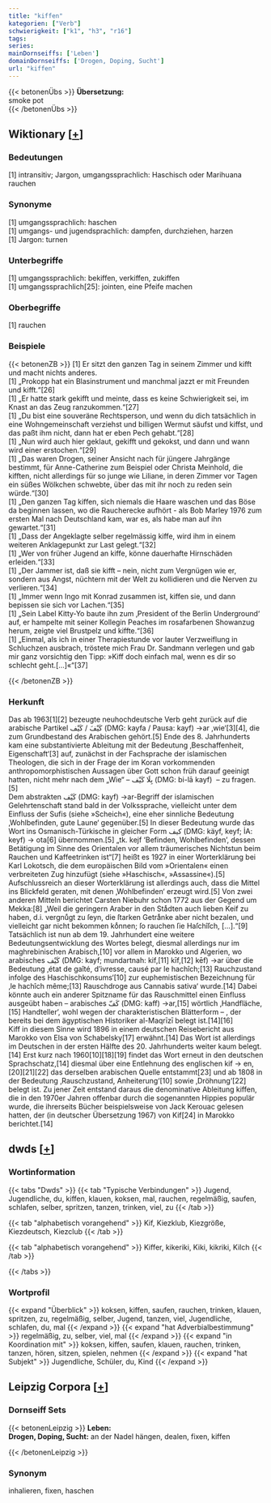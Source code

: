 ```yaml
---
title: "kiffen"
kategorien: ["Verb"]
schwierigkeit: ["k1", "h3", "r16"]
tags:
series:
mainDornseiffs: ['Leben']
domainDornseiffs: ['Drogen, Doping, Sucht']
url: "kiffen"
---
```


{{< betonenÜbs >}}
**Übersetzung:**  
smoke pot  
{{< /betonenÜbs >}}

## Wiktionary [[+](https://de.wiktionary.org/wiki/kiffen)]

### Bedeutungen
[1] intransitiv; Jargon, umgangssprachlich: Haschisch oder Marihuana rauchen  

### Synonyme
[1] umgangssprachlich: haschen  
[1] umgangs- und jugendsprachlich: dampfen, durchziehen, harzen  
[1] Jargon: turnen  

### Unterbegriffe
[1] umgangssprachlich: bekiffen, verkiffen, zukiffen  
[1] umgangssprachlich[25]: jointen, eine Pfeife machen  

### Oberbegriffe
[1] rauchen  

### Beispiele
{{< betonenZB >}}
[1] Er sitzt den ganzen Tag in seinem Zimmer und kifft und macht nichts anderes.  
[1] „Prokopp hat ein Blasinstrument und manchmal jazzt er mit Freunden und kifft.“[26]  
[1] „Er hatte stark gekifft und meinte, dass es keine Schwierigkeit sei, im Knast an das Zeug ranzukommen.“[27]  
[1] „Du bist eine souveräne Rechtsperson, und wenn du dich tatsächlich in eine Wohngemeinschaft verziehst und billigen Wermut säufst und kiffst, und das paßt ihm nicht, dann hat er eben Pech gehabt.“[28]  
[1] „Nun wird auch hier geklaut, gekifft und gekokst, und dann und wann wird einer erstochen.“[29]  
[1] „Das waren Drogen, seiner Ansicht nach für jüngere Jahrgänge bestimmt, für Anne-Catherine zum Beispiel oder Christa Meinhold, die kifften, nicht allerdings für so junge wie Liliane, in deren Zimmer vor Tagen ein süßes Wölkchen schwebte, über das mit ihr noch zu reden sein würde.“[30]  
[1] „Den ganzen Tag kiffen, sich niemals die Haare waschen und das Böse da beginnen lassen, wo die Raucherecke aufhört - als Bob Marley 1976 zum ersten Mal nach Deutschland kam, war es, als habe man auf ihn gewartet.“[31]  
[1] „Dass der Angeklagte selber regelmässig kiffe, wird ihm in einem weiteren Anklagepunkt zur Last gelegt.“[32]  
[1] „Wer von früher Jugend an kiffe, könne dauerhafte Hirnschäden erleiden.“[33]  
[1] „Der Jammer ist, daß sie kifft – nein, nicht zum Vergnügen wie er, sondern aus Angst, nüchtern mit der Welt zu kollidieren und die Nerven zu verlieren.“[34]  
[1] „Immer wenn Ingo mit Konrad zusammen ist, kiffen sie, und dann bepissen sie sich vor Lachen.“[35]  
[1] „Sein Label Kitty-Yo baute ihn zum ‚President of the Berlin Underground‘ auf, er hampelte mit seiner Kollegin Peaches im rosafarbenen Showanzug herum, zeigte viel Brustpelz und kiffte.“[36]  
[1] „Einmal, als ich in einer Therapiestunde vor lauter Verzweiflung in Schluchzen ausbrach, tröstete mich Frau Dr. Sandmann verlegen und gab mir ganz vorsichtig den Tipp: »Kiff doch einfach mal, wenn es dir so schlecht geht.[…]«“[37]  

{{< /betonenZB >}}
### Herkunft
Das ab 1963[1][2] bezeugte neuhochdeutsche Verb geht zurück auf die arabische Partikel كَيْفَ / كَيْف‎ (DMG: kayfa / Pausa: kayf) →ar ‚wie‘[3][4], die zum Grundbestand des Arabischen gehört.[5] Ende des 8. Jahrhunderts kam eine substantivierte Ableitung mit der Bedeutung ‚Beschaffenheit, Eigenschaft‘[3] auf, zunächst in der Fachsprache der islamischen Theologen, die sich in der Frage der im Koran vorkommenden anthropomorphistischen Aussagen über Gott schon früh darauf geeinigt hatten, nicht mehr nach dem „Wie“ – بِلَا كَيْف‎ (DMG: bi-lā kayf)  – zu fragen.[5]  
Dem abstrakten كَيْف‎ (DMG: kayf) →ar-Begriff der islamischen Gelehrtenschaft stand bald in der Volkssprache, vielleicht unter dem Einfluss der Sufis (siehe »Scheich«), eine eher sinnliche Bedeutung ‚Wohlbefinden, gute Laune‘ gegenüber.[5] In dieser Bedeutung wurde das Wort ins Osmanisch-Türkische in gleicher Form كيف‎ (DMG: käyf, keyf; İA: keyf) → ota[6] übernommen.[5] „tk. kejf ‘Befinden, Wohlbefinden’, dessen Betätigung im Sinne des Orientalen vor allem träumerisches Nichtstun beim Rauchen und Kaffeetrinken ist“[7] heißt es 1927 in einer Worterklärung bei Karl Lokotsch, die dem europäischen Bild vom »Orientalen« einen verbreiteten Zug hinzufügt (siehe »Haschisch«, »Assassine«).[5] Aufschlussreich an dieser Worterklärung ist allerdings auch, dass die Mittel ins Blickfeld geraten, mit denen ‚Wohlbefinden‘ erzeugt wird.[5] Von zwei anderen Mitteln berichtet Carsten Niebuhr schon 1772 aus der Gegend um Mekka:[8] „Weil die geringern Araber in den Staͤdten auch lieben Keif zu haben, d.i. vergnuͤgt zu ſeyn, die ſtarken Getraͤnke aber nicht bezalen, und vielleicht gar nicht bekommen koͤnnen; ſo rauchen ſie Haſchîſch, […].“[9] Tatsächlich ist nun ab dem 19. Jahrhundert eine weitere Bedeutungsentwicklung des Wortes belegt, diesmal allerdings nur im maghrebinischen Arabisch,[10] vor allem in Marokko und Algerien, wo arabisches كَيْف‎ (DMG: kayf; mundartnah: kif,[11] kīf,[12] kēf) →ar über die Bedeutung ‚état de gaîté, d’ivresse, causé par le hachîch;[13] Rauchzustand infolge des Haschischkonsums‘[10] zur euphemistischen Bezeichnung für ‚le hachîch même;[13] Rauschdroge aus Cannabis sativa‘ wurde.[14] Dabei könnte auch ein anderer Spitzname für das Rauschmittel einen Einfluss ausgeübt haben – arabisches كَفّ‎ (DMG: kaff) →ar,[15] wörtlich ‚Handfläche,[15] Handteller‘, wohl wegen der charakteristischen Blätterform – , der bereits bei dem ägyptischen Historiker al-Maqrīzī belegt ist.[14][16]  
Kiff in diesem Sinne wird 1896 in einem deutschen Reisebericht aus Marokko von Elsa von Schabelsky[17] erwähnt.[14] Das Wort ist allerdings im Deutschen in der ersten Hälfte des 20. Jahrhunderts weiter kaum belegt.[14] Erst kurz nach 1960[10][18][19] findet das Wort erneut in den deutschen Sprachschatz,[14] diesmal über eine Entlehnung des englischen kif → en,[20][21][22] das derselben arabischen Quelle entstammt[23] und ab 1808 in der Bedeutung ‚Rauschzustand, Anheiterung‘[10] sowie ‚Dröhnung‘[22] belegt ist. Zu jener Zeit entstand daraus die denominative Ableitung kiffen, die in den 1970er Jahren offenbar durch die sogenannten Hippies populär wurde, die ihrerseits Bücher beispielsweise von Jack Kerouac gelesen hatten, der (in deutscher Übersetzung 1967) von Kif[24] in Marokko berichtet.[14]  



## dwds [[+](https://www.dwds.de/wb/kiffen)]

### Wortinformation
{{< tabs "Dwds" >}}
{{< tab "Typische Verbindungen" >}}
Jugend, Jugendliche, du, kiffen, klauen, koksen, mal, rauchen, regelmäßig, saufen, schlafen, selber, spritzen, tanzen, trinken, viel, zu
{{< /tab >}}

{{< tab "alphabetisch vorangehend" >}}
Kif, Kiezklub, Kiezgröße, Kiezdeutsch, Kiezclub
{{< /tab >}}

{{< tab "alphabetisch vorangehend" >}}
Kiffer, kikeriki, Kiki, kikriki, Kilch
{{< /tab >}}

{{< /tabs >}}

### Wortprofil
{{< expand "Überblick" >}} koksen, kiffen, saufen, rauchen, trinken, klauen, spritzen, zu, regelmäßig, selber, Jugend, tanzen, viel, Jugendliche, schlafen, du, mal {{< /expand >}}
{{< expand "hat Adverbialbestimmung" >}} regelmäßig, zu, selber, viel, mal {{< /expand >}}
{{< expand "in Koordination mit" >}} koksen, kiffen, saufen, klauen, rauchen, trinken, tanzen, hören, sitzen, spielen, nehmen {{< /expand >}}
{{< expand "hat Subjekt" >}} Jugendliche, Schüler, du, Kind {{< /expand >}}

## Leipzig Corpora [[+](https://corpora.uni-leipzig.de/en/res?word=kiffen&corpusId=deu_newscrawl-public_2018)]

### Dornseiff Sets
{{< betonenLeipzig >}}
**Leben:**  
**Drogen, Doping, Sucht:** an der Nadel hängen, dealen, fixen, kiffen  

{{< /betonenLeipzig >}}

### Synonym
inhalieren, fixen, haschen

